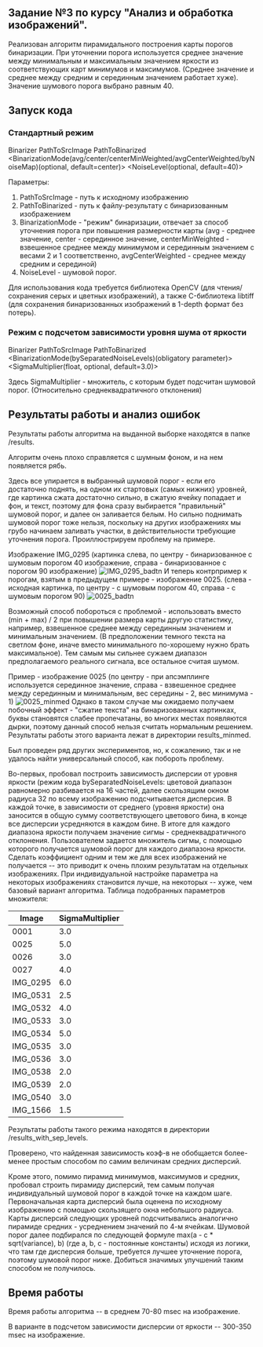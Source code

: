 ## Задание №3 по курсу "Анализ и обработка изображений".

Реализован алгоритм пирамидального построения карты порогов бинаризации. При уточнении порога используется среднее значение между минимальным и максимальным значением яркости из соответствующих карт минимумов и максимумов. (Среднее значение и среднее между средним и серединным значением работает хуже). Значение шумового порога выбрано равным 40.

## Запуск кода

### Стандартный режим
Binarizer PathToSrcImage PathToBinarized <BinarizationMode(avg/center/centerMinWeighted/avgCenterWeighted/byNoiseMap)(optional, default=center)> <NoiseLevel(optional, default=40)>

Параметры:
1. PathToSrcImage - путь к исходному изображению
2. PathToBinarized - путь к файлу-результату с бинаризованным изображением
3. BinarizationMode - "режим" бинаризации, отвечает за способ уточнения порога при повышения размерности карты (avg - среднее значение, center - серединное значение, centerMinWeighted - взвешенное среднее между минимумом и серединным значением с весами 2 и 1 соответственно, avgCenterWeighted - среднее между средним и серединой)
4. NoiseLevel - шумовой порог.

Для использования кода требуется библиотека OpenCV (для чтения/сохранения серых и цветных изображений), а также C-библиотека libtiff (для сохранения бинаризованных изображений в 1-depth формат без потерь).

### Режим с подсчетом зависимости уровня шума от яркости
Binarizer PathToSrcImage PathToBinarized <BinarizationMode(bySeparatedNoiseLevels)(obligatory parameter)> <SigmaMultiplier(float, optional, default=3.0)>

Здесь SigmaMultiplier - множитель, с которым будет подсчитан шумовой порог. (Относительно среднеквадратичного отклонения)

## Результаты работы и анализ ошибок

Результаты работы алгоритма на выданной выборке находятся в папке /results.

Алгоритм очень плохо справляется с шумным фоном, и на нем появляется рябь.

Здесь все упирается в выбранный шумовой порог - если его достаточно поднять, на одном их стартовых (самых нижних) уровней, где картинка сжата достаточно сильно, в сжатую ячейку попадает и фон, и текст, поэтому для фона сразу выбирается "правильный" шумовой порог, и далее он заливается белым. Но сильно поднимать шумовой порог тоже нельзя, поскольку на других изображениях мы грубо начинаем заливать участки, в действительности требующие уточнения порога. Проиллюстрируем проблему на примере.

Изображение IMG_0295 (картинка слева, по центру - бинаризованное с шумовым порогом 40 изображение, справа - бинаризованное с порогом 90 изображение)
![IMG_0295_badtn](./examples/IMG_0295_badtn.png)
И теперь контрпример к порогам, взятым в предыдущем примере - изображение 0025.
(слева - исходная картинка, по центру - с шумовым порогом 40, справа - с шумовым порогом 90)
![0025_badtn](./examples/0025_badtn.png)

Возможный способ побороться с проблемой - использовать вместо (min + max) / 2 при повышении размера карты другую статистику, например, взвешенное среднее между серединным значением и минимальным значением. (В предположении темного текста на светлом фоне, иначе вместо минимального по-хорошему нужно брать максимальное). Тем самым мы сильнее сужаем диапазон предполагаемого реального сигнала, все остальное считая шумом.

Пример - изображение 0025 (по центру - при апсэмплинге используется серединное значение,
справа - взвешенное среднее между серединным и минимальным, вес середины - 2, вес минимума - 1)
![0025_minmed](./examples/0025_minmed.png)
Однако в таком случае мы ожидаемо получаем побочный эффект - "сжатие текста" на бинаризованных картинках, буквы становятся слабее пропечатаны, во многих местах появляются дырки, поэтому данный способ нельзя считать нормальным решением. Результаты работы этого варианта лежат в директории results_minmed.

Был проведен ряд других экспериментов, но, к сожалению, так и не удалось найти универсальный способ, как побороть проблему.

Во-первых, пробовал построить зависимость дисперсии от уровня яркости (режим кода bySeparatedNoiseLevels: цветовой диапазон равномерно разбивается на 16 частей, далее скользящим окном радиуса 32 по всему изображению подсчитывается дисперсия. В каждой точке, в зависимости от среднего (уровня яркости) она заносится в общую сумму соответствующего цветового бина, в конце все дисперсии усредняются в каждом бине. В итоге для каждого диапазона яркости получаем значение сигмы - среднеквадратичного отклонения. Пользователем задается множитель сигмы, с помощью которого получается шумовой порог для каждого диапазона яркости. Сделать коэффициент одним и тем же для всех изображений не получается -- это приводит к очень плохим результатам на отдельных изображениях. При индивидуальной настройке параметра на некоторых изображениях становится лучше, на некоторых -- хуже, чем базовый вариант алгоритма. Таблица подобранных параметров множителя:

Image | SigmaMultiplier |
----- | --------------- |
0001 | 3.0 |
0025 | 5.0 |
0026 | 3.0 |
0027 | 4.0 |
IMG_0295 | 6.0 |
IMG_0531 | 2.5 |
IMG_0532 | 4.0 |
IMG_0533 | 3.0 |
IMG_0534 | 5.0 |
IMG_0535 | 3.0 |
IMG_0536 | 3.0 |
IMG_0538 | 2.0 |
IMG_0539 | 2.0 |
IMG_0540 | 3.0 |
IMG_1566 | 1.5 |

Результаты работы такого режима находятся в директории /results_with_sep_levels.

Проверено, что найденная зависимость коэф-в не обобщается более-менее простым способом по
самим величинам средних дисперсий.

Кроме этого, помимо пирамид минимумов, максимумов и средних, пробовал строить пирамиду дисперсий, тем самым получая индивидуальный шумовой порог в каждой точке на каждом шаге. Первоначальная карта дисперсий была оценена по исходному изображению с помощью скользящего окна небольшого радиуса. Карты дисперсий следующих уровней подсчитывались аналогично пирамиде средних - усреднением значений по 4-м ячейкам. Шумовой порог далее подбирался по следующей формуле max(a - c * sqrt(variance), b) (где a, b, c - постоянные константы) исходя из логики, что там где дисперсия больше, требуется лучшее уточнение порога, поэтому шумовой порог ниже. Добиться значимых улучшений таким способом не получилось.

## Время работы

Время работы алгоритма -- в среднем 70-80 msec на изображение.

В варианте в подсчетом зависимости дисперсии от яркости -- 300-350 msec на изображение.
